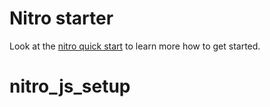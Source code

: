 # Nitro starter

Look at the [nitro quick start](https://nitro.unjs.io/guide#quick-start) to learn more how to get started.
# nitro_js_setup
